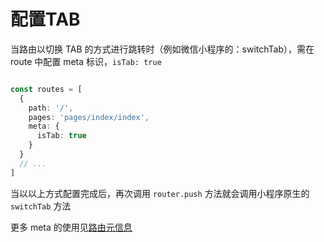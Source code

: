 # 配置TAB

当路由以切换 TAB 的方式进行跳转时（例如微信小程序的：switchTab），需在 route 中配置 meta 标识，`isTab: true`

```ts

const routes = [
  {
    path: '/',
    pages: 'pages/index/index',
    meta: {
      isTab: true
    }
  }
  // ...
]

```

当以以上方式配置完成后，再次调用 `router.push` 方法就会调用小程序原生的 `switchTab` 方法

更多 meta 的使用见[路由元信息](../advanced/meta.html)

